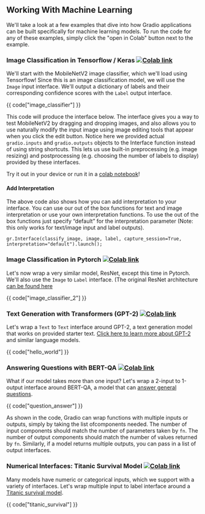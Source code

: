 ## Working With Machine Learning

We'll take a look at a few examples that dive into how Gradio applications can be built specifically for machine learning models. To run the code for any of these examples, simply click the "open in Colab" button next to the example.

### Image Classification in Tensorflow / Keras [![Colab link](https://colab.research.google.com/assets/colab-badge.svg)](https://colab.research.google.com/drive/1NWE_SDgQPI6GIpnhtWeEOHCPejC2FaZc?usp=sharing)

We'll start with the MobileNetV2 image classifier, which we'll load using Tensorflow! Since this is an image classification model, we will use the `Image` input interface. We'll output a dictionary of labels and their corresponding confidence scores with the `Label` output interface.

{{ code["image_classifier"] }}

This code will produce the interface below. The interface gives you a way to test MobileNetV2 by dragging and dropping images, and also allows you to use naturally modify the input image using image editing tools that appear when you click the edit button. Notice here we provided actual `gradio.inputs` and `gradio.outputs` objects to the Interface function instead of using string shortcuts. This lets us use built-in preprocessing (e.g. image resizing) and postprocessing (e.g. choosing the number of labels to display) provided by these interfaces.

Try it out in your device or run it in a [colab notebook](https://colab.research.google.com/drive/1NWE_SDgQPI6GIpnhtWeEOHCPejC2FaZc?usp=sharing)!


#### Add Interpretation

The above code also shows how you can add interpretation to your interface. You can use our out of the box functions for text and image interpretation or use your own interpretation functions. To use the out of the box functions just specify “default” for the interpretation parameter (Note: this only works for text/image input and label outputs).

`gr.Interface(classify_image, image, label, capture_session=True, interpretation="default").launch();`

### Image Classification in Pytorch [![Colab link](https://colab.research.google.com/assets/colab-badge.svg)](https://colab.research.google.com/drive/1S6seNoJuU7_-hBX5KbXQV4Fb_bbqdPBk?usp=sharing)


Let's now wrap a very similar model, ResNet, except this time in Pytorch. We'll also use the `Image` to `Label` interface. (The original ResNet architecture [can be found here](https://arxiv.org/abs/1512.03385)

{{ code["image_classifier_2"] }}


### Text Generation with Transformers (GPT-2) [![Colab link](https://colab.research.google.com/assets/colab-badge.svg)](https://colab.research.google.com/drive/1o_-QIR8yVphfnbNZGYemyEr111CHHxSv?usp=sharing)

Let's wrap a `Text` to `Text` interface around GPT-2, a text generation model that works on provided starter text. [Click here to learn more about GPT-2](https://openai.com/blog/better-language-models/) and similar language models.

{{ code["hello_world"] }}

### Answering Questions with BERT-QA [![Colab link](https://colab.research.google.com/assets/colab-badge.svg)](https://colab.research.google.com/drive/1RuiMJz_7jDXpi59jDgW02NsBnlz1aY1S?usp=sharing)

What if our model takes more than one input? Let's wrap a 2-input to 1-output interface around BERT-QA, a model that can [answer general questions](https://arxiv.org/abs/1909.05017).

{{ code["question_answer"] }}

As shown in the code, Gradio can wrap functions with multiple inputs or outputs, simply by taking the list ofcomponents needed. The number of input components should match the number of parameters taken by `fn`. The number of output components should match the number of values returned by `fn`. Similarly, if a model returns multiple outputs, you can pass in a list of output interfaces.

### Numerical Interfaces: Titanic Survival Model [![Colab link](https://colab.research.google.com/assets/colab-badge.svg)](https://colab.research.google.com/drive/1xOU3sDHs7yZjuBosbQ8Zb2oc4BegfSFX?usp=sharing)

Many models have numeric or categorical inputs, which we support with a variety of interfaces. Let's wrap multiple input to label interface around a [Titanic survival model](https://www.kaggle.com/c/titanic).

{{ code["titanic_survival"] }}

